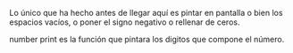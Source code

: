 Lo único que ha hecho antes de llegar aquí es pintar en pantalla o bien los espacios vacíos, o poner el signo negativo o rellenar de ceros.

number print es la función que pintara los digitos que compone el número.
